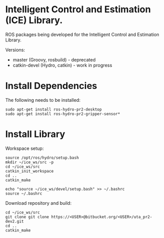 Intelligent Control and Estimation (ICE) Library.
===

ROS packages being developed for the Intelligent Control and Estimation Library.  


Versions:

  * master (Groovy, rosbuild) - deprecated
  * catkin-devel (Hydro, catkin) - work in progress

# Install Dependencies
The following needs to be installed:

    sudo apt-get install ros-hydro-pr2-desktop
    sudo apt-get install ros-hydro-pr2-gripper-sensor*

# Install Library
Workspace setup:  

    source /opt/ros/hydro/setup.bash
    mkdir ~/ice_ws/src -p
    cd ~/ice_ws/src
    catkin_init_workspace
    cd ..
    catkin_make

    echo "source ~/ice_ws/devel/setup.bash" >> ~/.bashrc
    source ~/.bashrc

Download repository and build:  

    cd ~/ice_ws/src
    git clone git clone https://<USER>@bitbucket.org/<USER>/uta_pr2-dev2.git
    cd ..
    catkin_make


